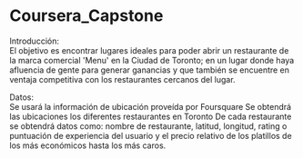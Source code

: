 # Coursera_Capstone

Introducción:   
El objetivo es encontrar lugares ideales para poder abrir un restaurante de la marca comercial 'Menu' en la Ciudad de Toronto; en un lugar donde haya afluencia de gente para generar ganancias y que también se encuentre en ventaja competitiva con los restaurantes cercanos del lugar.
    
Datos:   
Se usará la información de ubicación proveída por Foursquare
Se obtendrá las ubicaciones los diferentes restaurantes en Toronto
De cada restaurante se obtendrá datos como: nombre de restaurante, latitud, longitud, rating o puntuación de experiencia del usuario y el precio relativo de los platillos de los más económicos hasta los más caros.
